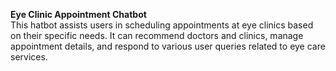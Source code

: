 <b>Eye Clinic Appointment Chatbot</b> <br>
This hatbot assists users in scheduling appointments at eye clinics based on their specific needs. It can recommend doctors and clinics, manage appointment details, and respond to various user queries related to eye care services.
